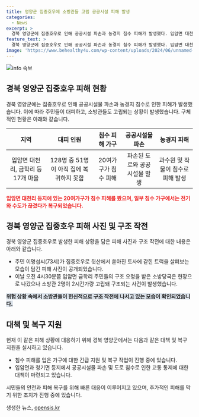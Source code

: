 ```yaml
---
title: 영양군 집중호우에 소방관들 고립 공공시설 피해 발생
categories:
  - News
excerpt: >
  경북 영양군에 집중호우로 인해 공공시설 파손과 농경지 침수 피해가 발생했다. 입암면 대천리 등 17개 마을에서 128명의 주민이 대피하고, 일부는 아직 집으로 돌아가지 못했다. 소방관 2명이 구조 작업 중 고립되는 등 구조 작업도 어려움을 겪었다. 이에 따라 피해를 입은 지역 주민들에 대한 보상과 복구 지원이 시급하다. (150자)
feature_text: >
  경북 영양군에 집중호우로 인해 공공시설 파손과 농경지 침수 피해가 발생했다. 입암면 대천리 등 17개 마을에서 128명의 주민이 대피하고, 일부는 아직 집으로 돌아가지 못했다. 소방관 2명이 구조 작업 중 고립되는 등 구조 작업도 어려움을 겪었다. 이에 따라 피해를 입은 지역 주민들에 대한 보상과 복구 지원이 시급하다. (150자)
image: 'https://www.behealthy4u.com/wp-content/uploads/2024/06/unnamed-file.png'
---
```


<p><img src="https://www.behealthy4u.com/wp-content/uploads/2024/06/unnamed-file.png" alt="info 속보" /></p>

<h2 data-ke-size="size26">경북 영양군 집중호우 피해 현황</h2>

<p data-ke-size="size16">경북 영양군에는 집중호우로 인해 공공시설물 파손과 농경지 침수로 인한 피해가 발생했습니다. 이에 따라 주민들이 대피하고, 소방관들도 고립되는 상황이 발생했습니다. 구체적인 현황은 아래와 같습니다.</p>

<table>
    <thead>
        <tr>
            <th style="text-align: center;">지역</th>
            <th style="text-align: center;">대피 인원</th>
            <th style="text-align: center;">침수 피해 가구</th>
            <th style="text-align: center;">공공시설물 파손</th>
            <th style="text-align: center;">농경지 피해</th>
        </tr>
    </thead>
    <tbody>
        <tr>
            <td style="text-align: center;">입암면 대천리, 금학리 등 17개 마을</td>
            <td style="text-align: center;">128명 중 51명이 아직 집에 복귀하지 못함</td>
            <td style="text-align: center;">20여가구가 침수 피해</td>
            <td style="text-align: center;">파손된 도로와 공공시설물 발생</td>
            <td style="text-align: center;">과수원 및 작물이 침수로 피해 발생</td>
        </tr>
    </tbody>
</table>

<p><b><span style="color: #ee2323;">입암면 대천리 등지에 있는 20여가구가 침수 피해를 봤으며, 일부 침수 가구에서는 전기와 수도가 끊겼다가 복구되었습니다.</span></b></p>

<h2 data-ke-size="size26">경북 영양군 집중호우 피해 사진 및 구조 작전</h2>

<p data-ke-size="size16">경북 영양군 집중호우로 발생한 피해 상황을 담은 피해 사진과 구조 작전에 대한 내용은 아래와 같습니다.</p>

<ul>
    <li>주민 이명섭씨(73세)가 집중호우로 뒷산에서 쏟아진 토사에 갇힌 트럭을 살펴보는 모습이 담긴 피해 사진이 공개되었습니다.</li>
    <li>이날 오전 4시30분쯤 입암면 금학리 주민들의 구조 요청을 받은 소방당국은 현장으로 나갔으나 소방관 2명이 2시간가량 고립돼 구조되는 사건이 발생했습니다.</li>
</ul>

<p><b><span style="background-color: #21538527;">위험 상황 속에서 소방관들이 헌신적으로 구조 작전에 나서고 있는 모습이 확인되었습니다.</span></b></p>

<h2 data-ke-size="size26">대책 및 복구 지원</h2>

<p data-ke-size="size16">현재 이 같은 피해 상황에 대응하기 위해 경북 영양군에서는 다음과 같은 대책 및 복구 지원을 실시하고 있습니다.</p>

<ul>
    <li>침수 피해를 입은 가구에 대한 긴급 지원 및 복구 작업이 진행 중에 있습니다.</li>
    <li>입암면과 청기면 등지에서 공공시설물 파손 및 도로 침수로 인한 교통 통제에 대한 대책이 마련되고 있습니다.</li>
</ul>

<p data-ke-size="size16">시민들의 안전과 피해 복구를 위해 빠른 대응이 이루어지고 있으며, 추가적인 피해를 막기 위한 조치가 진행 중에 있습니다.</p>
생생한 뉴스, <a href="https://opensis.kr" rel="dofollow">opensis.kr</a>


